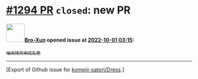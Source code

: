 # [\#1294 PR](https://github.com/komeiji-satori/Dress/pull/1294) `closed`: new PR

#### <img src="https://avatars.githubusercontent.com/u/96931510?u=db51b708977b9d5818e68433454e8f0375494505&v=4" width="50">[Bro-Xun](https://github.com/Bro-Xun) opened issue at [2022-10-01 03:15](https://github.com/komeiji-satori/Dress/pull/1294):

<sub>~~咱天残党来捣乱惹~~</sub>




-------------------------------------------------------------------------------



[Export of Github issue for [komeiji-satori/Dress](https://github.com/komeiji-satori/Dress).]
